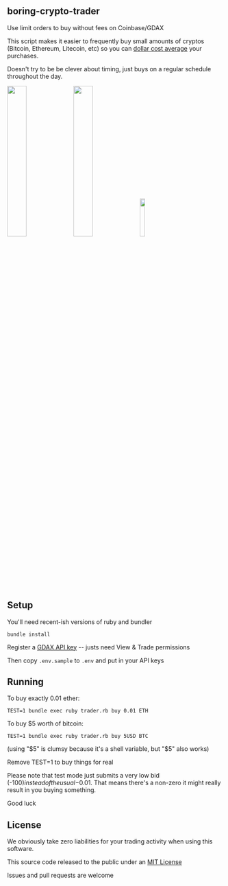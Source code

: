boring-crypto-trader
--------------------

Use limit orders to buy without fees on Coinbase/GDAX

This script makes it easier to frequently buy small amounts of cryptos (Bitcoin, Ethereum, Litecoin, etc)
so you can [dollar cost average](https://www.bogleheads.org/wiki/Dollar_cost_averaging) your purchases.

Doesn't try to be be clever about timing, just buys on a regular schedule throughout the day.

<img src="https://media.giphy.com/media/DG9o18mHjsa1G/giphy.gif" width="30%"> <img src="https://media.giphy.com/media/K5Yn9JCXcrXr2/giphy.gif" width="30%"> <img src="https://media.giphy.com/media/1WKmZA1CYSclG/giphy.gif" width="15%">



Setup
-----

You'll need recent-ish versions of ruby and bundler

```
bundle install
```

Register a [GDAX API key](https://www.gdax.com/settings/api) -- justs need View & Trade permissions

Then copy `.env.sample` to `.env` and put in your API keys


Running
-------

To buy exactly 0.01 ether:

```
TEST=1 bundle exec ruby trader.rb buy 0.01 ETH
```

To buy $5 worth of bitcoin:

```
TEST=1 bundle exec ruby trader.rb buy 5USD BTC
```

(using "$5" is clumsy because it's a shell variable, but "\$5" also works)

Remove TEST=1 to buy things for real

Please note that test mode just submits a very low bid (-$100) instead of the usual -$0.01.
That means there's a non-zero it might really result in you buying something.

Good luck



License
-------

We obviously take zero liabilities for your trading activity when using this software.

This source code released to the public under an [MIT License](https://opensource.org/licenses/MIT)

Issues and pull requests are welcome
